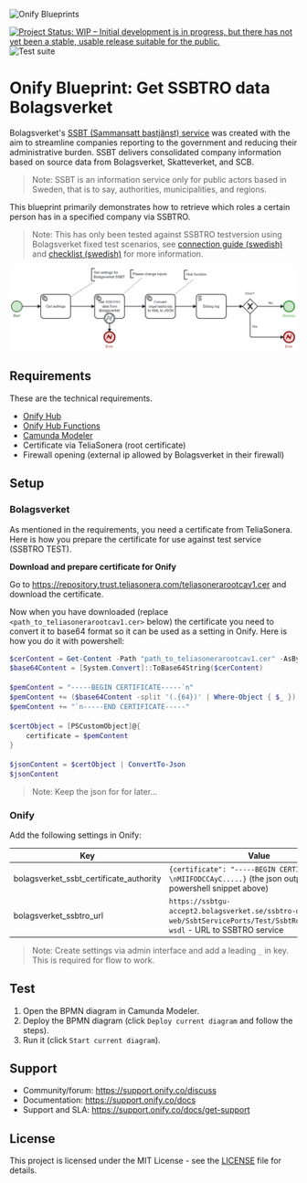 ![Onify Blueprints](https://files.readme.io/8ba3f14-onify-blueprints-logo.png)

[![Project Status: WIP – Initial development is in progress, but there has not yet been a stable, usable release suitable for the public.](https://www.repostatus.org/badges/latest/wip.svg)](https://www.repostatus.org/#wip)
![Test suite](https://github.com/onify/blueprint-bolagsverket-get-ssbtro/workflows/Test%20suite/badge.svg)

# Onify Blueprint: Get SSBTRO data Bolagsverket

Bolagsverket's [SSBT (Sammansatt bastjänst) service](https://bolagsverket.se/omoss/utvecklingavdigitalatjanster/densammansattabastjanstenforgrundlaggandeuppgifteromforetag/saharfungerardensammansattabastjansten.2229.html) was created with the aim to streamline companies reporting to the government and reducing their administrative burden. SSBT delivers consolidated company information based on source data from Bolagsverket, Skatteverket, and SCB.

> Note: SSBT is an information service only for public actors based in Sweden, that is to say, authorities, municipalities, and regions. 

This blueprint primarily demonstrates how to retrieve which roles a certain person has in a specified company via SSBTRO.

> Note: This has only been tested against SSBTRO testversion  using Bolagsverket fixed test scenarios, see [connection guide (swedish)](https://bolagsverket.se/download/18.46f4138717c599ee403ab292/1688449960663/anslutningsanvisning-for-atkomst-till-ssbt.pdf) and [checklist (swedish)](https://bolagsverket.se/download/18.46f4138717c599ee403ab290/1638951612751/checklista-for-test-vid-anvandning-av-ssbt.pdf) for more information.

![Onify Blueprint: Get SSBTRO data Bolagsverket](blueprint.png "Blueprint")

## Requirements

These are the technical requirements.

* [Onify Hub](https://github.com/onify/install)
* [Onify Hub Functions](https://github.com/onify/hub-functions)
* [Camunda Modeler](https://camunda.com/download/modeler/)
* Certificate via TeliaSonera (root certificate)
* Firewall opening (external ip allowed by Bolagsverket in their firewall) 

## Setup

### Bolagsverket

As mentioned in the requirements, you need a certificate from TeliaSonera. Here is how you prepare the certificate for use against test service (SSBTRO TEST).

**Download and prepare certificate for Onify**

Go to https://repository.trust.teliasonera.com/teliasonerarootcav1.cer and download the certificate.

Now when you have downloaded (replace `<path_to_teliasonerarootcav1.cer>` below) the certificate you need to convert it to base64 format so it can be used as a setting in Onify. Here is how you do it with powershell:

```powershell
$cerContent = Get-Content -Path "path_to_teliasonerarootcav1.cer" -AsByteStream
$base64Content = [System.Convert]::ToBase64String($cerContent)

$pemContent = "-----BEGIN CERTIFICATE-----`n"
$pemContent += ($base64Content -split '(.{64})' | Where-Object { $_ }) -join "`n"
$pemContent += "`n-----END CERTIFICATE-----"

$certObject = [PSCustomObject]@{
    certificate = $pemContent
}

$jsonContent = $certObject | ConvertTo-Json
$jsonContent
```

> Note: Keep the json for for later...

### Onify

Add the following settings in Onify:

|Key|Value|Type|Tag|Role|
|---|-----|----|---|----|
|bolagsverket_ssbt_certificate_authority|`{certificate": "-----BEGIN CERTIFICATE-----\nMIIFODCCAyC.....}` (the json output from the powershell snippet above)|object|ssbt, bolagsverket|admin|
|bolagsverket_ssbtro_url|`https://ssbtgu-accept2.bolagsverket.se/ssbtro-dft-web/SsbtServicePorts/Test/SsbtRoTestService?wsdl` - URL to SSBTRO service|string|ssbt, bolagsverket|admin

> Note: Create settings via admin interface and add a leading `_` in key. This is required for flow to work.

## Test

1. Open the BPMN diagram in Camunda Modeler.
2. Deploy the BPMN diagram (click `Deploy current diagram` and follow the steps).
3. Run it (click `Start current diagram`).

## Support

* Community/forum: https://support.onify.co/discuss
* Documentation: https://support.onify.co/docs
* Support and SLA: https://support.onify.co/docs/get-support

## License

This project is licensed under the MIT License - see the [LICENSE](LICENSE) file for details.
